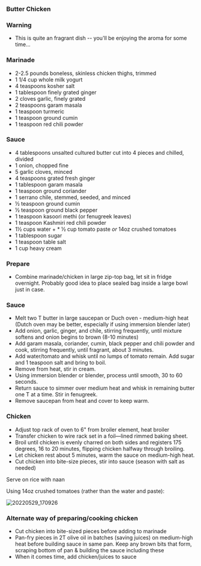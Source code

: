 ### Butter Chicken

### Warning
* This is quite an fragrant dish -- you'll be enjoying the aroma for some time...

### Marinade
* 2-2.5 pounds boneless, skinless chicken thighs, trimmed
* 1 1/4 cup whole milk yogurt
* 4 teaspoons kosher salt 
* 1 tablespoon finely grated ginger 
* 2 cloves garlic, finely grated 
* 2 teaspoons garam masala
* 1 teaspoon turmeric
* 1 teaspoon ground cumin
* 1 teaspoon red chili powder

### Sauce

* 4 tablespoons unsalted cultured butter cut into 4 pieces and chilled, divided
* 1 onion, chopped fine
* 5 garlic cloves, minced
* 4 teaspoons grated fresh ginger
* 1 tablespoon garam masala
* 1 teaspoon ground coriander
* 1 serrano chile, stemmed, seeded, and minced
* ½ teaspoon ground cumin
* ½ teaspoon ground black pepper
* 1 teaspoon kasoori methi (or fenugreek leaves)
* 1 teaspoon Kashmiri red chili powder
* 1½ cups water + * ½ cup tomato paste *or* 14oz crushed tomatoes
* 1 tablespoon sugar
* 1 teaspoon table salt
* 1 cup heavy cream

### Prepare
* Combine marinade/chicken in large zip-top bag, let sit in fridge overnight. Probably good idea to place sealed bag inside a large bowl just in case.

### Sauce

* Melt two T butter in large saucepan or Duch oven - medium-high heat (Dutch oven may be better, especially if using immersion blender later)
* Add onion, garlic, ginger, and chile, stirring frequently, until mixture softens and onion begins to brown (8-10 minutes)
* Add garam masala, coriander, cumin, black pepper and chili powder and cook, stirring frequently, until fragrant, about 3 minutes.
* Add water/tomato and whisk until no lumps of tomato remain. Add sugar and 1 teaspoon salt and bring to boil.
* Remove from heat, stir in cream. 
* Using immersion blender or blender, process until smooth, 30 to 60 seconds.
* Return sauce to simmer over medium heat and whisk in remaining butter one T at a time. Stir in fenugreek.
* Remove saucepan from heat and cover to keep warm.

### Chicken
* Adjust top rack of oven to 6" from broiler element, heat broiler
* Transfer chicken to wire rack set in a foil—lined rimmed baking sheet.
* Broil until chicken is evenly charred on both sides and registers 175 degrees, 16 to 20 minutes, flipping chicken halfway through broiling.
* Let chicken rest about 5 minutes, warm the sauce on medium-high heat.
* Cut chicken into bite-size pieces, stir into sauce (season with salt as needed)

Serve on rice with naan

Using 14oz crushed tomatoes (rather than the water and paste):

![20220529_170926](https://user-images.githubusercontent.com/27255831/184507599-a100f981-a87a-4815-b39a-5759591146ab.jpg)


### Alternate way of preparing/cooking chicken 

* Cut chicken into bite-sized pieces before adding to marinade
* Pan-fry pieces in 2T olive oil in batches (saving juices) on medium-high heat before building sauce in same pan. Keep any brown bits that form, scraping bottom of pan & building the sauce including these
* When it comes time, add chicken/juices to sauce




